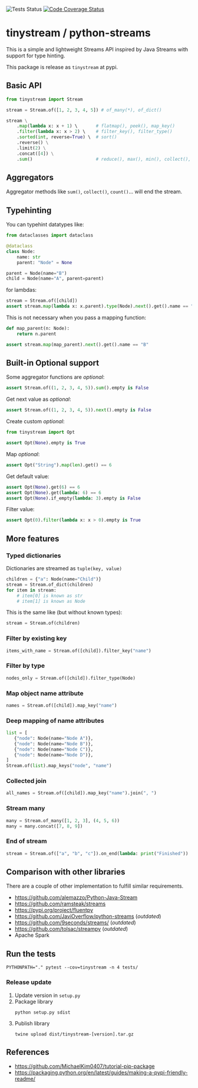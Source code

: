 ![Tests Status](https://github.com/mreiche/python-streams/actions/workflows/tests.yml/badge.svg)
[![Code Coverage Status](https://codecov.io/github/mreiche/python-streams/branch/main/graph/badge.svg)](https://app.codecov.io/github/mreiche/python-streams)

# tinystream / python-streams

This is a simple and lightweight Streams API inspired by Java Streams with support for type hinting.

This package is release as `tinystream` at pypi.

## Basic API

```python
from tinystream import Stream

stream = Stream.of([1, 2, 3, 4, 5]) # of_many(*), of_dict()

stream \
    .map(lambda x: x + 1) \       # flatmap(), peek(), map_key()
    .filter(lambda x: x > 2) \    # filter_key(), filter_type()
    .sorted(int, reverse=True) \  # sort()
    .reverse() \
    .limit(2) \
    .concat([4]) \
    .sum()                        # reduce(), max(), min(), collect(), count()
```

## Aggregators

Aggregator methods like `sum()`, `collect()`, `count()`... will end the stream.

## Typehinting

You can typehint datatypes like:

```python
from dataclasses import dataclass

@dataclass
class Node:
    name: str
    parent: "Node" = None

parent = Node(name="B")
child = Node(name="A", parent=parent)
```

for lambdas:

```python
stream = Stream.of([child])
assert stream.map(lambda x: x.parent).type(Node).next().get().name == "B"
```

This is not necessary when you pass a mapping function:
```python
def map_parent(n: Node):
    return n.parent

assert stream.map(map_parent).next().get().name == "B"
```

## Built-in Optional support

Some aggregator functions are *optional*:

```python
assert Stream.of((1, 2, 3, 4, 5)).sum().empty is False
```

Get next value as *optional*:

```python
assert Stream.of((1, 2, 3, 4, 5)).next().empty is False
```

Create custom *optional*:

```python
from tinystream import Opt

assert Opt(None).empty is True
```

Map *optional*:
```python
assert Opt("String").map(len).get() == 6
```

Get default value:
```python
assert Opt(None).get(6) == 6
assert Opt(None).get(lambda: 6) == 6
assert Opt(None).if_empty(lambda: 3).empty is False
```

Filter value:

```python
assert Opt(0).filter(lambda x: x > 0).empty is True
```

## More features

### Typed dictionaries

Dictionaries are streamed as `tuple(key, value)`

```python
children = {"a": Node(name="Child")} 
stream = Stream.of_dict(children)
for item in stream:
    # item[0] is known as str
    # item[1] is known as Node
```

This is the same like (but without known types):
```python
stream = Stream.of(children)
```

### Filter by existing key
```python
items_with_name = Stream.of([child]).filter_key("name")
```

### Filter by type
```python
nodes_only = Stream.of([child]).filter_type(Node)
```

### Map object name attribute
```python
names = Stream.of([child]).map_key("name")
```

### Deep mapping of name attributes
```python
list = [
   {"node": Node(name="Node A")},
   {"node": Node(name="Node B")},
   {"node": Node(name="Node C")},
   {"node": Node(name="Node D")},
]
Stream.of(list).map_keys("node", "name")
```

### Collected join

```python
all_names = Stream.of([child]).map_key("name").join(", ")
```

### Stream many

```python
many = Stream.of_many([1, 2, 3], (4, 5, 6))
many = many.concat([7, 8, 9])
```

### End of stream
```python
stream = Stream.of(["a", "b", "c"]).on_end(lambda: print("Finished"))
```

## Comparison with other libraries

There are a couple of other implementation to fulfill similar requirements.

- https://github.com/alemazzo/Python-Java-Stream
- https://github.com/ramsteak/streams
- https://pypi.org/project/fluentpy
- https://github.com/JaviOverflow/python-streams (*outdated*)
- https://github.com/9seconds/streams/ (*outdated*)
- https://github.com/tolsac/streampy (*outdated*)
- Apache Spark

## Run the tests

```shell
PYTHONPATH="." pytest --cov=tinystream -n 4 tests/
```

### Release update
1. Update version in `setup.py`
2. Package library
    ```shell
    python setup.py sdist
    ```
3. Publish library
    ```shell
    twine upload dist/tinystream-[version].tar.gz
    ```

## References

- https://github.com/MichaelKim0407/tutorial-pip-package
- https://packaging.python.org/en/latest/guides/making-a-pypi-friendly-readme/
